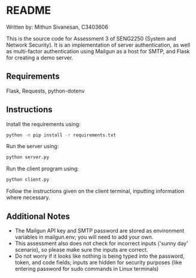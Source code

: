 # README

Written by: Mithun Sivanesan, C3403606

This is the source code for Assessment 3 of SENG2250 (System and Network Security). It is an implementation of server authentication, as well as multi-factor authentication using Mailgun as a host for SMTP, and Flask for creating a demo server.

## Requirements

Flask, Requests, python-dotenv

## Instructions

Install the requirements using:
```sh
python -m pip install -r requirements.txt
```
Run the server using:
```sh
python server.py
```
Run the client program using:
```sh
python client.py
```
Follow the instructions given on the client terminal, inputting information where necessary.

## Additional Notes
- The Mailgun API key and SMTP password are stored as environment variables in mailgun.env; you will need to add your own.
- This assessment also does not check for incorrect inputs ('sunny day' scenario), so please make sure the inputs are correct.
- Do not worry if it looks like nothing is being typed into the password, token, and code fields; inputs are hidden for security purposes (like entering password for sudo commands in Linux terminals)
